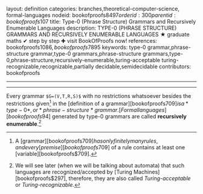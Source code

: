 layout: definition
categories: branches,theoretical-computer-science, formal-languages
nodeid: bookofproofs$8497
orderid: 300
parentid: bookofproofs$107
title: Type-0 (Phrase Structure) Grammars and Recursively Enumerable Languages
description: TYPE-0 (PHRASE STRUCTURE) GRAMMARS AND RECURSIVELY ENUMERABLE LANGUAGES ★ graduate maths ✔ step by step ✚ visit BookOfProofs now!
references: bookofproofs$1086,bookofproofs$7895
keywords: type-0 grammar,phrase-structure grammar,type-0 grammars,phrase-structure grammars,type-0,phrase-structure,recursively-enumerable,turing-acceptable turing-recognizable,recognizable,partially decidable,semidecidable
contributors: bookofproofs

---


---

Every grammar `$G=(V,T,R,S)$` with no restrictions whatsoever besides the restrictions given[^1] in the [definition of a grammar][bookofproofs$709] is a *type-0*, or *phrase-structure* grammar. [Formal languages][bookofproofs$94] generated by type-0 grammars are called **recursively enumerable**.[^2]  

[^1]: A [grammar][bookofproofs$709] has only finitely many rules, and every [premise][bookofproofs$709] of a rule contains at least one [variable][bookofproofs$709].

[^2]: We will see later (when we will be talking about automata) that such languages are recognized/accepted by [Turing Machines][bookofproofs$297], therefore, they are also called *Turing-acceptable* or *Turing-recognizable*.

